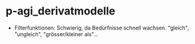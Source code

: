 # p-agi_derivatmodelle

- Filterfunktionen: Schwierig, da Bedürfnisse schnell wachsen. "gleich", "ungleich", "grösser/kleiner als"...

